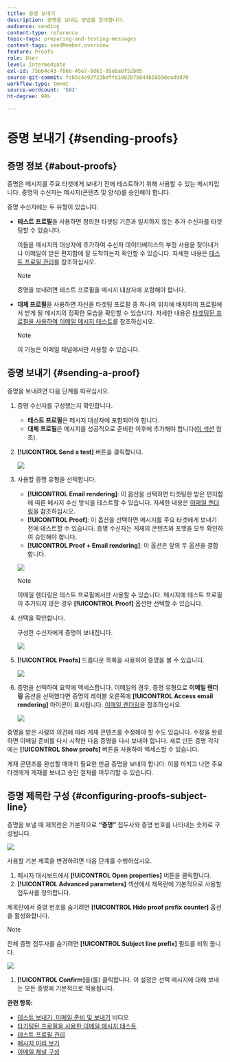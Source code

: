 ```yaml
---
title: 증명 보내기
description: 증명을 보내는 방법을 알아봅니다.
audience: sending
content-type: reference
topic-tags: preparing-and-testing-messages
context-tags: seedMember,overview
feature: Proofs
role: User
level: Intermediate
exl-id: 75b64c43-f066-45e7-8d61-95eba8f52b05
source-git-commit: fcb5c4a92f23bdffd1082b7b044b5859dead9d70
workflow-type: tm+mt
source-wordcount: '583'
ht-degree: 98%

---
```


# 증명 보내기 {#sending-proofs}

## 증명 정보 {#about-proofs}

증명은 메시지를 주요 타겟에게 보내기 전에 테스트하기 위해 사용할 수 있는 메시지입니다. 증명의 수신자는 메시지(콘텐츠 및 양식)를 승인해야 합니다.

증명 수신자에는 두 유형이 있습니다.

* **테스트 프로필**&#x200B;을 사용하면 정의한 타겟팅 기준과 일치하지 않는 추가 수신자를 타겟팅할 수 있습니다.

  이들을 메시지의 대상자에 추가하여 수신자 데이터베이스의 부정 사용을 찾아내거나 이메일이 받은 편지함에 잘 도착하는지 확인할 수 있습니다. 자세한 내용은 [테스트 프로필 관리](../../audiences/using/managing-test-profiles.md)를 참조하십시오.

  >[!NOTE]
  >
  >증명을 보내려면 테스트 프로필을 메시지 대상자에 포함해야 합니다.

* **대체 프로필**&#x200B;을 사용하면 자신을 타겟팅 프로필 중 하나의 위치에 배치하여 프로필에서 받게 될 메시지의 정확한 모습을 확인할 수 있습니다. 자세한 내용은 [타겟팅된 프로필을 사용하여 이메일 메시지 테스트](../../sending/using/testing-messages-using-target.md)를 참조하십시오.

  >[!NOTE]
  >
  >이 기능은 이메일 채널에서만 사용할 수 있습니다.

## 증명 보내기 {#sending-a-proof}

증명을 보내려면 다음 단계를 따르십시오.

1. 증명 수신자를 구성했는지 확인합니다.
   * **테스트 프로필**&#x200B;은 메시지 대상자에 포함되어야 합니다.
   * **대체 프로필**&#x200B;은 메시지를 성공적으로 준비한 이후에 추가해야 합니다([이 섹션](../../sending/using/testing-messages-using-target.md) 참조).

1. **[!UICONTROL Send a test]** 버튼을 클릭합니다.

   ![](assets/bat_select.png)

1. 사용할 증명 유형을 선택합니다.

   * **[!UICONTROL Email rendering]**: 이 옵션을 선택하면 타겟팅한 받은 편지함에 따른 메시지 수신 방식을 테스트할 수 있습니다. 자세한 내용은 [이메일 렌더링](../../sending/using/email-rendering.md)을 참조하십시오.
   * **[!UICONTROL Proof]**: 이 옵션을 선택하면 메시지를 주요 타겟에게 보내기 전에 테스트할 수 있습니다. 증명 수신자는 게재의 콘텐츠와 포맷을 모두 확인하여 승인해야 합니다. 
   * **[!UICONTROL Proof + Email rendering]**: 이 옵션은 앞의 두 옵션을 결합합니다.

   ![](assets/bat_select1.png)

   >[!NOTE]
   >
   >이메일 렌더링은 테스트 프로필에서만 사용할 수 있습니다. 메시지에 테스트 프로필이 추가되지 않은 경우 **[!UICONTROL Proof]** 옵션만 선택할 수 있습니다.

1. 선택을 확인합니다.

   구성한 수신자에게 증명이 보내집니다.

   ![](assets/bat_select2.png)

1. **[!UICONTROL Proofs]** 드롭다운 목록을 사용하여 증명을 볼 수 있습니다.

   ![](assets/bat_view.png)

1. 증명을 선택하여 요약에 액세스합니다. 이메일의 경우, 증명 유형으로 **이메일 렌더링** 옵션을 선택했다면 증명의 레이블 오른쪽에 **[!UICONTROL Access email rendering]** 아이콘이 표시됩니다. [이메일 렌더링](../../sending/using/email-rendering.md)을 참조하십시오.

   ![](assets/bat_view2.png)

증명을 받은 사람의 의견에 따라 게재 콘텐츠를 수정해야 할 수도 있습니다. 수정을 완료하면 이메일 준비를 다시 시작한 다음 증명을 다시 보내야 합니다. 새로 만든 증명 각각에는 **[!UICONTROL Show proofs]** 버튼을 사용하여 액세스할 수 있습니다.

게재 콘텐츠를 완성할 때까지 필요한 만큼 증명을 보내야 합니다. 이를 마치고 나면 주요 타겟에게 게재를 보내고 승인 절차를 마무리할 수 있습니다.

## 증명 제목란 구성 {#configuring-proofs-subject-line}

증명을 보낼 때 제목란은 기본적으로 **“증명”** 접두사와 증명 번호를 나타내는 숫자로 구성됩니다.

![](assets/proof-prefix.png)

사용할 기본 제목을 변경하려면 다음 단계를 수행하십시오.

1. 메시지 대시보드에서 **[!UICONTROL Open properties]** 버튼을 클릭합니다.
1. **[!UICONTROL Advanced parameters]** 섹션에서 제목란에 기본적으로 사용할 접두사를 정의합니다.

제목란에서 증명 번호를 숨기려면 **[!UICONTROL Hide proof prefix counter]** 옵션을 활성화합니다.

>[!NOTE]
>
>전체 증명 접두사를 숨기려면 **[!UICONTROL Subject line prefix]** 필드를 비워 둡니다.

![](assets/proof-prefix-configuration.png)

1. **[!UICONTROL Confirm]**&#x200B;을(를) 클릭합니다. 이 설정은 선택 메시지에 대해 보내는 모든 증명에 기본적으로 적용됩니다.

**관련 항목:**

* [테스트 보내기, 이메일 준비 및 보내기](../../sending/using/get-started-sending-messages.md#video) 비디오
* [타기팅된 프로필을 사용한 이메일 메시지 테스트](../../sending/using/testing-messages-using-target.md)
* [테스트 프로필 관리](../../audiences/using/managing-test-profiles.md)
* [메시지 미리 보기](../../sending/using/previewing-messages.md)
* [이메일 채널 구성](../../administration/using/configuring-email-channel.md)
